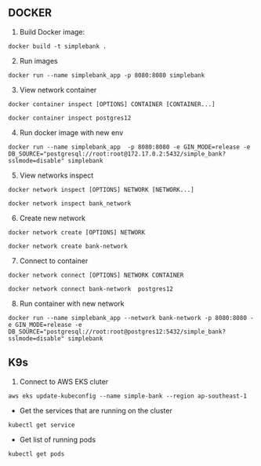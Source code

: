 ## DOCKER
1. Build Docker image:

```
docker build -t simplebank .
```

2. Run images
   
```
docker run --name simplebank_app -p 8080:8080 simplebank
```

3. View network container
   
```
docker container inspect [OPTIONS] CONTAINER [CONTAINER...]
```

```
docker container inspect postgres12
```
4. Run docker image with new env

```
docker run --name simplebank_app  -p 8080:8080 -e GIN_MODE=release -e DB_SOURCE="postgresql://root:root@172.17.0.2:5432/simple_bank?sslmode=disable" simplebank
```


5. View networks inspect

```
docker network inspect [OPTIONS] NETWORK [NETWORK...]
```

```
docker network inspect bank_network
```

6. Create new network

```
docker network create [OPTIONS] NETWORK
```

```
docker network create bank-network
```

7. Connect to container

```
docker network connect [OPTIONS] NETWORK CONTAINER
```

```
docker network connect bank-network  postgres12
```


8. Run container with new network

```
docker run --name simplebank_app --network bank-network -p 8080:8080 -e GIN_MODE=release -e DB_SOURCE="postgresql://root:root@postgres12:5432/simple_bank?sslmode=disable" simplebank
```



## K9s

1. Connect to AWS EKS cluter

```
aws eks update-kubeconfig --name simple-bank --region ap-southeast-1
```
-   Get the services that are running on the cluster

```
kubectl get service
```

-   Get list of running pods

```
kubectl get pods
```
